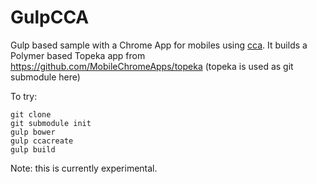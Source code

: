 GulpCCA
=======

Gulp based sample with a Chrome App for mobiles using [cca](https://github.com/MobileChromeApps/mobile-chrome-apps). It builds a Polymer based Topeka app from https://github.com/MobileChromeApps/topeka (topeka is used as git submodule here)

To try:

    git clone
    git submodule init
    gulp bower
    gulp ccacreate
    gulp build


Note: this is currently experimental.
